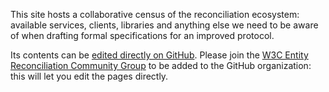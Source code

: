 This site hosts a collaborative census of the reconciliation ecosystem: available services, clients, libraries and anything else we need to be aware of when drafting formal specifications for an improved protocol.

Its contents can be [edited directly on GitHub](https://github.com/reconciliation-api/census/tree/master/_pages). Please join the [W3C Entity Reconciliation Community Group](https://www.w3.org/community/reconciliation/) to be added to the GitHub
organization: this will let you edit the pages directly.


